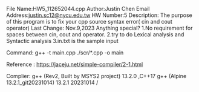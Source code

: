  File Name:HW5_112652044.cpp
 Author:Justin Chen
 Email Address:justin.sc12@nycu.edu.tw
 HW Number:5
 Description: The purpose of this program is to fix your cpp source syntax error( cin and cout operator)
 Last Change: Nov.9,2023
 Anything special?
 1.No requirement for spaces between cin, cout and operator.
 2.try to do Lexical analysis and Syntactic analysis 
 3.in.txt is the sample input 

 Command:
 g++ -t main.cpp ./scr/*.cpp -o main

 Reference :
    https://jaceju.net/simple-compiler/2-1.html

 Complier: g++ (Rev2, Built by MSYS2 project) 13.2.0 ,C++17
           g++ (Alpine 13.2.1_git20231014) 13.2.1 20231014
/